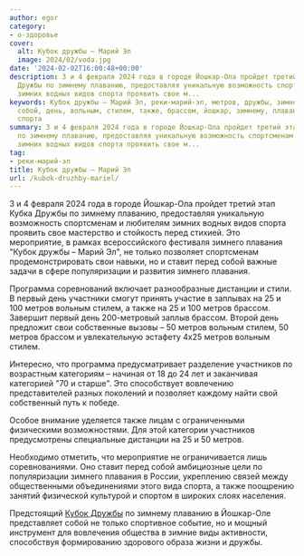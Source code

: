 ```yaml
---
author: egor
category:
- о-здоровье
cover:
  alt: Кубок дружбы – Марий Эл
  image: 2024/02/voda.jpg
date: '2024-02-02T16:00:48+00:00'
description: 3 и 4 февраля 2024 года в городе Йошкар-Ола пройдет третий этап Кубка
  Дружбы по зимнему плаванию, предоставляя уникальную возможность спортсменам и любителям
  зимних водных видов спорта проявить свое м...
keywords: Кубок дружбы – Марий Эл, реки-марий-эл, метров, дружбы, зимнего, плавания,
  собой, день, вольным, стилем, также, брассом, йошкар, зимнему, плаванию, спортсменам,
  спорта
summary: 3 и 4 февраля 2024 года в городе Йошкар-Ола пройдет третий этап Кубка Дружбы
  по зимнему плаванию, предоставляя уникальную возможность спортсменам и любителям
  зимних водных видов спорта проявить свое м...
tag:
- реки-марий-эл
title: Кубок дружбы – Марий Эл
url: /kubok-druzhby-mariel/
---
```


3 и 4 февраля 2024 года в городе Йошкар-Ола пройдет третий этап Кубка Дружбы по зимнему плаванию, предоставляя уникальную возможность спортсменам и любителям зимних водных видов спорта проявить свое мастерство и стойкость перед стихией. Это мероприятие, в рамках всероссийского фестиваля зимнего плавания "Кубок дружбы – Марий Эл", не только позволяет спортсменам продемонстрировать свои навыки, но и ставит перед собой важные задачи в сфере популяризации и развития зимнего плавания.

Программа соревнований включает разнообразные дистанции и стили. В первый день участники смогут принять участие в заплывах на 25 и 100 метров вольным стилем, а также на 25 и 100 метров брассом. Завершит первый день 200-метровый заплыв брассом. Второй день предложит свои собственные вызовы – 50 метров вольным стилем, 50 метров брассом и увлекательную эстафету 4х25 метров вольным стилем.

Интересно, что программа предусматривает разделение участников по возрастным категориям – начиная от 18 до 24 лет и заканчивая категорией "70 и старше". Это способствует вовлечению представителей разных поколений и позволяет каждому найти свой собственный путь к победе.

Особое внимание уделяется также лицам с ограниченными физическими возможностями. Для этой категории участников предусмотрены специальные дистанции на 25 и 50 метров.

Необходимо отметить, что мероприятие не ограничивается лишь соревнованиями. Оно ставит перед собой амбициозные цели по популяризации зимнего плавания в России, укреплению связей между общественными объединениями этого вида спорта, а также поощрению занятий физической культурой и спортом в широких слоях населения.

Предстоящий [Кубок Дружбы](https://winterswimcup.ru/#rec648803026) по зимнему плаванию в Йошкар-Оле представляет собой не только спортивное событие, но и мощный инструмент для вовлечения общества в зимние виды активности, способствуя формированию здорового образа жизни и дружбы.